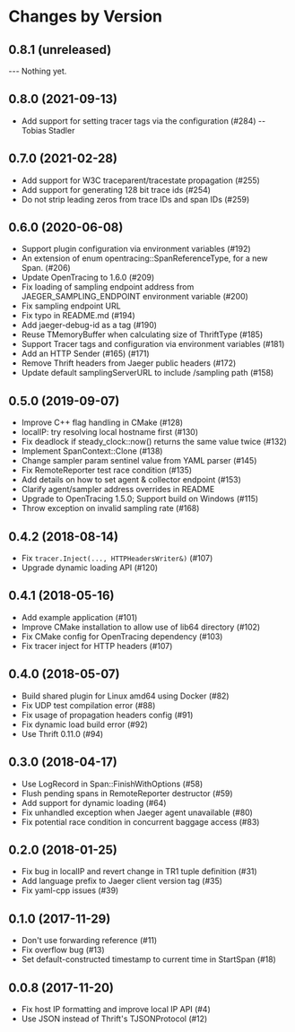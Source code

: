 Changes by Version
==================

0.8.1 (unreleased)
------------------

--- Nothing yet.


0.8.0 (2021-09-13)
------------------

- Add support for setting tracer tags via the configuration (#284) -- Tobias Stadler


0.7.0 (2021-02-28)
------------------

- Add support for W3C traceparent/tracestate propagation (#255)
- Add support for generating 128 bit trace ids (#254)
- Do not strip leading zeros from trace IDs and span IDs (#259)


0.6.0 (2020-06-08)
------------------
- Support plugin configuration via environment variables (#192)
- An extension of enum opentracing::SpanReferenceType, for a new Span. (#206)
- Update OpenTracing to 1.6.0 (#209)
- Fix loading of sampling endpoint address from JAEGER_SAMPLING_ENDPOINT environment variable (#200)
- Fix sampling endpoint URL
- Fix typo in README.md (#194)
- Add jaeger-debug-id as a tag (#190)
- Reuse TMemoryBuffer when calculating size of ThriftType (#185)
- Support Tracer tags and  configuration via environment variables (#181)
- Add an HTTP Sender (#165) (#171)
- Remove Thrift headers from Jaeger public headers (#172)
- Update default samplingServerURL to include /sampling path (#158)


0.5.0 (2019-09-07)
------------------
- Improve C++ flag handling in CMake (#128)
- localIP: try resolving local hostname first (#130)
- Fix deadlock if steady_clock::now() returns the same value twice (#132)
- Implement SpanContext::Clone (#138)
- Change sampler param sentinel value from YAML parser (#145)
- Fix RemoteReporter test race condition (#135)
- Add details on how to set agent & collector endpoint (#153)
- Clarify agent/sampler address overrides in README
- Upgrade to OpenTracing 1.5.0; Support build on Windows (#115)
- Throw exception on invalid sampling rate (#168)


0.4.2 (2018-08-14)
------------------
- Fix `tracer.Inject(..., HTTPHeadersWriter&)` (#107)
- Upgrade dynamic loading API (#120)


0.4.1 (2018-05-16)
------------------
- Add example application (#101)
- Improve CMake installation to allow use of lib64 directory (#102)
- Fix CMake config for OpenTracing dependency (#103)
- Fix tracer inject for HTTP headers (#107)


0.4.0 (2018-05-07)
------------------
- Build shared plugin for Linux amd64 using Docker (#82)
- Fix UDP test compilation error (#88)
- Fix usage of propagation headers config (#91)
- Fix dynamic load build error (#92)
- Use Thrift 0.11.0 (#94)


0.3.0 (2018-04-17)
------------------
- Use LogRecord in Span::FinishWithOptions (#58)
- Flush pending spans in RemoteReporter destructor (#59)
- Add support for dynamic loading (#64)
- Fix unhandled exception when Jaeger agent unavailable (#80)
- Fix potential race condition in concurrent baggage access (#83)


0.2.0 (2018-01-25)
------------------
- Fix bug in localIP and revert change in TR1 tuple definition (#31)
- Add language prefix to Jaeger client version tag (#35)
- Fix yaml-cpp issues (#39)


0.1.0 (2017-11-29)
------------------
- Don't use forwarding reference (#11)
- Fix overflow bug (#13)
- Set default-constructed timestamp to current time in StartSpan (#18)


0.0.8 (2017-11-20)
------------------
- Fix host IP formatting and improve local IP API (#4)
- Use JSON instead of Thrift's TJSONProtocol (#12)
